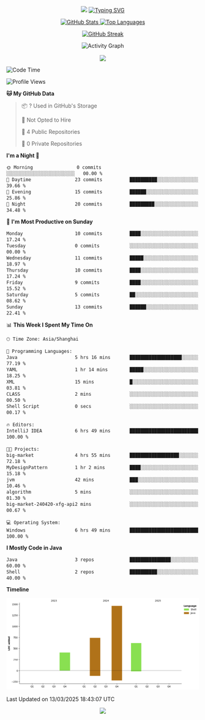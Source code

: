 <!-- -->

<p align="center">
<img src="https://capsule-render.vercel.app/api?type=waving&color=timeGradient&height=300&&section=header&text=HI%20THEME!&fontSize=90&fontAlign=50&fontAlignY=30&desc=I%20am%20AlfonsoKevin!&descAlign=50&descSize=30&descAlignY=60&animation=twinkling" />
    <a align="center" href="https://www.kaijavademo.top/"><img src="https://readme-typing-svg.demolab.com?font=Fira+Code&center=true&pause=1000&width=435&lines=Welcome+to+my+GitHub+profile+page!;%E6%AC%A2%E8%BF%8E%E6%9D%A5%E5%88%B0%E6%88%91%E7%9A%84GitHub%E4%B8%BB%E9%A1%B5%EF%BC%81" alt="Typing SVG" height=200 /> </a>
</p>



<p align="center" >
  <a href="https://github.com/AlfonsoKevin">  
    <img src="https://github-readme-stats.vercel.app/api/?username=AlfonsoKevin&layout=compact&border_radius=20" width="400"  alt="GitHub Stats" />
  </a>
  <a href="https://www.kaijavademo.top/">
    <img src="https://github-readme-stats.vercel.app/api/top-langs/?username=AlfonsoKevin&layout=compact&border_radius=20" width=400 alt="Top Languages"/>
  </a>
</p>


<p align="center">
    <a href="https://github.com/AlfonsoKevin">
    <img src="https://streak-stats.demolab.com?user=AlfonsoKevin&theme=transparent&hide_border=false%C2%A0%C2%A0%E5%81%87&short_numbers=false%C2%A0%C2%A0%E5%81%87&card_width=595&card_height=234" height="400"  alt="GitHub Streak" />
    </a>
</p>



<p align="center">
    <img width="800" src="https://github-readme-activity-graph.vercel.app/graph?username=AlfonsoKevin&theme=github-compact&hide_border=true&area=true&from=2024-06-01&to=2024-12-31&grid=false&custom_title=Activity%20Graph" alt="Activity Graph" title="Activity Graph" />
</p> 




<p align="center">
	<img align="center" src="https://skillicons.dev/icons?i=idea,java,mysql,redis,spring,rocket,html,css,js,react,linux,py,c,clion,docker,md,stackoverflow&theme=light" />    
</p>


<!--START_SECTION:waka-->
![Code Time](http://img.shields.io/badge/Code%20Time-52%20hrs%202%20mins-blue)

![Profile Views](http://img.shields.io/badge/Profile%20Views-47-blue)

**🐱 My GitHub Data** 

> 📦 ? Used in GitHub's Storage 
 > 
> 🚫 Not Opted to Hire
 > 
> 📜 4 Public Repositories 
 > 
> 🔑 0 Private Repositories 
 > 
**I'm a Night 🦉** 

```text
🌞 Morning                0 commits           ░░░░░░░░░░░░░░░░░░░░░░░░░   00.00 % 
🌆 Daytime                23 commits          ██████████░░░░░░░░░░░░░░░   39.66 % 
🌃 Evening                15 commits          ██████░░░░░░░░░░░░░░░░░░░   25.86 % 
🌙 Night                  20 commits          █████████░░░░░░░░░░░░░░░░   34.48 % 
```
📅 **I'm Most Productive on Sunday** 

```text
Monday                   10 commits          ████░░░░░░░░░░░░░░░░░░░░░   17.24 % 
Tuesday                  0 commits           ░░░░░░░░░░░░░░░░░░░░░░░░░   00.00 % 
Wednesday                11 commits          █████░░░░░░░░░░░░░░░░░░░░   18.97 % 
Thursday                 10 commits          ████░░░░░░░░░░░░░░░░░░░░░   17.24 % 
Friday                   9 commits           ████░░░░░░░░░░░░░░░░░░░░░   15.52 % 
Saturday                 5 commits           ██░░░░░░░░░░░░░░░░░░░░░░░   08.62 % 
Sunday                   13 commits          ██████░░░░░░░░░░░░░░░░░░░   22.41 % 
```


📊 **This Week I Spent My Time On** 

```text
🕑︎ Time Zone: Asia/Shanghai

💬 Programming Languages: 
Java                     5 hrs 16 mins       ███████████████████░░░░░░   77.19 % 
YAML                     1 hr 14 mins        █████░░░░░░░░░░░░░░░░░░░░   18.25 % 
XML                      15 mins             █░░░░░░░░░░░░░░░░░░░░░░░░   03.81 % 
CLASS                    2 mins              ░░░░░░░░░░░░░░░░░░░░░░░░░   00.50 % 
Shell Script             0 secs              ░░░░░░░░░░░░░░░░░░░░░░░░░   00.17 % 

🔥 Editors: 
IntelliJ IDEA            6 hrs 49 mins       █████████████████████████   100.00 % 

🐱‍💻 Projects: 
big-market               4 hrs 55 mins       ██████████████████░░░░░░░   72.18 % 
MyDesignPattern          1 hr 2 mins         ████░░░░░░░░░░░░░░░░░░░░░   15.18 % 
jvm                      42 mins             ███░░░░░░░░░░░░░░░░░░░░░░   10.46 % 
algorithm                5 mins              ░░░░░░░░░░░░░░░░░░░░░░░░░   01.30 % 
big-market-240420-xfg-api2 mins              ░░░░░░░░░░░░░░░░░░░░░░░░░   00.67 % 

💻 Operating System: 
Windows                  6 hrs 49 mins       █████████████████████████   100.00 % 
```

**I Mostly Code in Java** 

```text
Java                     3 repos             ███████████████░░░░░░░░░░   60.00 % 
Shell                    2 repos             ██████████░░░░░░░░░░░░░░░   40.00 % 
```



**Timeline**

![Lines of Code chart](https://raw.githubusercontent.com/AlfonsoKevin/AlfonsoKevin/main/assets/bar_graph.png)


 Last Updated on 13/03/2025 18:43:07 UTC
<!--END_SECTION:waka-->

<p align="center">
    <a href="https://github.com/AlfonsoKevin"></a><img src="https://img.shields.io/badge/GitHub-grey?logo=github" />
</p>
